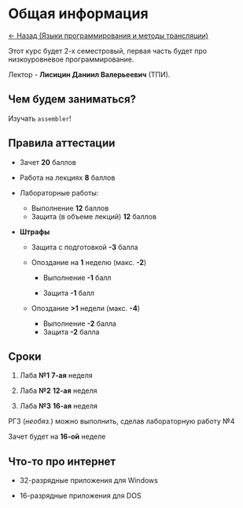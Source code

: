 # Общая информация

[<- Назад (Языки программирования и методы трансляции)](https://github.com/boorlakov/zettelkasten/blob/main/university/proglangs/README.md)

Этот курс будет 2-х семестровый, первая часть будет про низкоуровневое программирование.

Лектор - **Лисицин Даниил Валерьеевич** (ТПИ).

## **Чем будем заниматься?**

Изучать `assembler`!

## **Правила аттестации**

- Зачет **20** баллов

- Работа на лекциях **8** баллов

- Лабораторные работы:

  - Выполнение **12** баллов
  - Защита (в объеме лекций) **12** баллов

- **Штрафы**
  
  - Защита с подготовкой **-3** балла

  - Опоздание на **1** неделю (макс. **-2**)

    - Выполнение **-1** балл

    - Защита **-1** балл
  
  - Опоздание **>1** недели (макс. **-4**)

    - Выполнение **-2** балла
    - Защита **-2** балла

## **Сроки**

1. Лаба **№1** **7-ая** неделя

2. Лаба **№2** **12-ая** неделя

3. Лаба **№3** **16-ая** неделя

РГЗ (*необяз.*) можно выполнить, сделав лабораторную работу №4

Зачет будет на **16-ой** неделе

## **Что-то про интернет**

- 32-разрядные приложения для Windows

- 16-разрядные приложения для DOS
